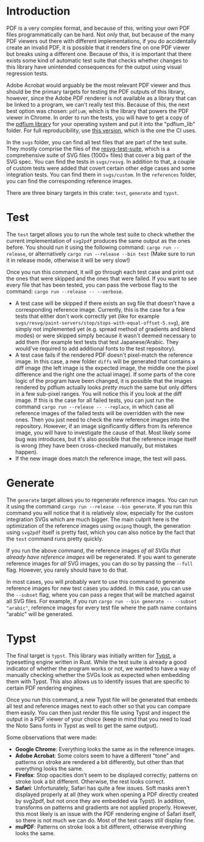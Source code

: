 # Introduction

PDF is a very complex format, and because of this, writing your own PDF files programmatically 
can be hard. Not only that, but because of the many PDF viewers out there with different
implementations, if you do accidentally create an invalid PDF, it is possible that it renders
fine on one PDF viewer but breaks using a different one. Because of this, it is important 
that there exists some kind of automatic test suite that checks whether changes to this library 
have unintended consequences for the output using visual regression tests.

Adobe Acrobat would arguably be the most relevant PDF viewer and thus should be the primary 
targets for testing the PDF outputs of this library, however, since the Adobe PDF renderer is 
not available as a library that can be linked to a program, we can't really test this. Because 
of this, the next best option was chosen: `pdfium`, which is the library that powers the 
PDF viewer in Chrome. In order to run the tests, you will have to get a copy of the [pdfium library](https://github.com/bblanchon/pdfium-binaries/releases) 
for your operating system and put it into the "pdfium_lib" folder. For full reproducibility,
use [this version](https://github.com/bblanchon/pdfium-binaries/releases/tag/chromium%2F5880), 
which is the one the CI uses.

In the `svgs` folder, you can find all test files that are part of the test suite. They mostly
comprise the files of the [resvg-test-suite](https://github.com/RazrFalcon/resvg-test-suite), 
which is a comprehensive suite of SVG files (1000+ files) that cover a big part of the SVG spec. 
You can find the tests in `svgs/resvg`. In addition to that, a couple of custom tests were added
that covert certain other edge cases and some integration tests. You can find them in 
`svgs/custom`. In the `references` folder, you can find the corresponding reference images.

There are three binary targets in this crate: `test`, `generate` and `typst`.

# Test

The `test` target allows you to run the whole test suite to check whether the current 
implementation of `svg2pdf` produces the same output as the ones before. You should run it 
using the following command: `cargo run --release`, or alternatively `cargo run --release --bin test` (Make sure to run it in release mode, 
otherwise it will be very slow!)

Once you run this command, it will go through each test case and print out the ones that were 
skipped and the ones that were failed. If you want to see every file that has been tested, 
you can pass the verbose flag to the command: `cargo run --release -- --verbose`.
- A test case will be skipped if there exists an svg file that doesn't have a corresponding 
reference image. Currently, this is the case for a few tests that either don't work correctly 
yet (like for example `svgs/resvg/paint-servers/stop/stops-with-equal-offset-5.svg`), are simply
not implemented yet (e.g. spread method of gradients and blend modes) or were skipped simply 
because it wasn't deemed necessary to add them (for example text tests that test 
Japanese/Arabic. They would've required to add additional fonts to the test repository).
- A test case fails if the rendered PDF doesn't pixel-match the reference image. In this 
case, a new folder `diffs` will be generated that contains a diff image (the left image 
is the expected image, the middle one the pixel difference and the right one the actual 
image). If some parts of the core logic of the program have been changed, it is possible 
that the images rendered by pdfium actually looks _pretty much_ the same but only differs
in a few sub-pixel ranges. You will notice this if you look at the diff image. If this is the
case for all failed tests, you can just run the command `cargo run --release -- --replace`,
in which case all reference images of the failed tests will be overridden with the 
new ones. Then you just need to check the new reference images into the repository. However,
if an image significantly differs from its reference image, you will have to investigate the
cause of that. Most likely some bug was introduces, but it's also possible that the reference
image itself is wrong (they have been cross-checked manually, but mistakes happen).
- If the new image does match the reference image, the test will pass.

# Generate

The `generate` target allows you to regenerate reference images.
You can run it using the command `cargo run --release --bin generate`. If you run this command you will notice that it is
relatively slow, especially for the custom integration SVGs which
are much bigger. The main culprit here is the optimization 
of the reference images using `oxipng` though, the generation
using `svg2pdf` itself is pretty fast, which you can also notice
by the fact that the `test` command runs pretty quickly.

If you run the above command, the reference images _of all SVGs
that already have reference images_ will be regenerated. If you want to generate reference images for _all_ SVG images, you can
do so by passing the `--full` flag. However, you rarely should have
to do that. 

In most cases, you will probably want to use this command to generate reference images for new test cases you added. In this
case, you can use the `--subset` flag, where you can pass a regex
that will be matched against all SVG files. For example, if you run
`cargo run --bin generate -- --subset "arabic"`, reference images for every test file where the path name contains "arabic" will
be generated.

# Typst

The final target is `typst`. This library was initially written
for [Typst](https://github.com/typst/typst/), a typesetting engine
written in Rust. While the test suite is already a good indicator
of whether the program works or not, we wanted to have a way of
manually checking whether the SVGs look as expected when embedding 
them with Typst. This also allows us to identify issues that are
specific to certain PDF rendering engines. 

Once you run this command, a new Typst file will be generated
that embeds all test and reference images next to each other
so that you can compare them easily. You can then just render
this file using Typst and inspect the output in a PDF viewer
of your choice (keep in mind that you need to load the Noto
Sans fonts in Typst as well to get the same output).

Some observations that were made:
- **Google Chrome**: Everything looks the same as in the reference
images.
- **Adobe Acrobat**: Some colors seem to have a different "tone"
and patterns on stroke are rendered a bit differently, but
other than that everything looks the same.
- **Firefox**: Stop opacities don't seem to be displayed
correctly; patterns on stroke look a bit different. Otherwise,
the rest looks correct.
- **Safari**: Unfortunately, Safari has quite a few issues. Soft
masks aren't displayed properly at all (they work when opening
a PDF directly created by svg2pdf, but not once they are 
embedded via Typst). In addition, transforms on patterns and gradients
are not applied properly. However, this most likely is an issue
with the PDF rendering engine of Safari itself, so there is
not much we can do. Most of the test cases still display fine.
- **muPDF**: Patterns on stroke look a bit different, otherwise
everything looks the same.